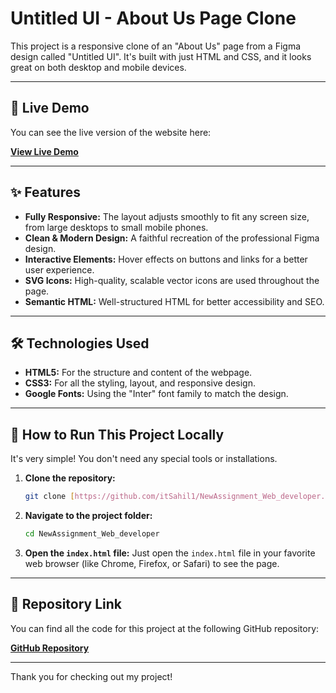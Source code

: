 # Untitled UI - About Us Page Clone

This project is a responsive clone of an "About Us" page from a Figma design called "Untitled UI". It's built with just HTML and CSS, and it looks great on both desktop and mobile devices.

---

## 🚀 Live Demo

You can see the live version of the website here:

**[View Live Demo](https://itsahil1.github.io/NewAssignment_Web_developer/)**

---

## ✨ Features

* **Fully Responsive:** The layout adjusts smoothly to fit any screen size, from large desktops to small mobile phones.
* **Clean & Modern Design:** A faithful recreation of the professional Figma design.
* **Interactive Elements:** Hover effects on buttons and links for a better user experience.
* **SVG Icons:** High-quality, scalable vector icons are used throughout the page.
* **Semantic HTML:** Well-structured HTML for better accessibility and SEO.

---

## 🛠️ Technologies Used

* **HTML5:** For the structure and content of the webpage.
* **CSS3:** For all the styling, layout, and responsive design.
* **Google Fonts:** Using the "Inter" font family to match the design.

---

## 📂 How to Run This Project Locally

It's very simple! You don't need any special tools or installations.

1.  **Clone the repository:**
    ```bash
    git clone [https://github.com/itSahil1/NewAssignment_Web_developer.git](https://github.com/itSahil1/NewAssignment_Web_developer.git)
    ```
2.  **Navigate to the project folder:**
    ```bash
    cd NewAssignment_Web_developer
    ```
3.  **Open the `index.html` file:**
    Just open the `index.html` file in your favorite web browser (like Chrome, Firefox, or Safari) to see the page.

---

## 🔗 Repository Link

You can find all the code for this project at the following GitHub repository:

**[GitHub Repository](https://github.com/itSahil1/NewAssignment_Web_developer)**

---

Thank you for checking out my project!
